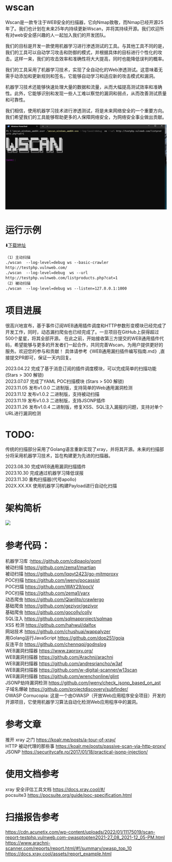 # wscan
Wscan是一款专注于WEB安全的扫描器，它向Nmap致敬，而Nmap已经开源25年了。我们也计划在未来25年内持续更新Wscan，并将其持续开源。我们欢迎所有对web安全感兴趣的人一起加入我们的开发团队。

我们的目标是开发一款使用机器学习进行渗透测试的工具。与其他工具不同的是，我们的工具可以自动学习攻击和防御的模式，并根据具体的目标进行个性化的攻击。这样一来，我们的攻击效率和准确性将大大提高，同时也能降低误判的概率。

我们的工具采用了机器学习技术，实现了全自动化的Web渗透测试。这意味着无需手动添加和更新规则和签名，它能够自动学习和适应新的攻击模式和漏洞。

机器学习技术还能够快速处理大量的数据和流量，从而大幅提高测试效率和准确性。此外，它能够识别和发现一些人工难以察觉的漏洞和弱点，从而改善测试质量和可靠性。

我们相信，使用机器学习技术进行渗透测试，将是未来网络安全的一个重要方向。我们希望我们的工具能够帮助更多的人保障网络安全，为网络安全事业做出贡献。

![](doc/img/demo.gif)

# 运行示例 

⬇️[下载地址](https://github.com/chushuai/wscan/releases)
```
（1）主动扫描
./wscan  --log-level=debug ws --basic-crawler http://testphp.vulnweb.com/
./wscan  --log-level=debug  ws --url http://testphp.vulnweb.com/listproducts.php?cat=1 
（2）被动扫描
./wscan  --log-level=debug ws --listen=127.0.0.1:1000
```
# 项目进展
很高兴地宣布，基于事件订阅WEB通用插件调度和HTTP参数形变模块已经完成了开发工作，同时，动态漏扫爬虫也已经完成了。一旦项目在GitHub上获得超过500个星星，将其全部开源。 
在此之前，开始接收第三方提交的WEB通用插件代码，希望能够与更多的开发者们一起合作，共同完善Wscan，为用户提供更好的服务。欢迎您的参与和贡献！
具体请参考《WEB通用漏扫插件编写指南.md》,直接提交PR即可，保证一天内回复。

2023.04.22 完成了基于消息订阅的插件调度模块，可以完成简单的扫描功能 (Stars > 300 解锁)  
2023.07.07 完成了YAML POC扫描模块 (Stars > 500 解锁)  
2023.11.05 发布v1.0.0 二进制版，支持简单的Web通用漏洞检测  
2023.11.12 发布v1.0.2 二进制版，支持被动扫描  
2023.11.19 发布v1.0.3 二进制版，支持JSONP插件  
2023.11.26 发布v1.0.4 二进制版，修复XSS、SQL注入漏报的问题，支持对单个URL进行漏洞检测  

# TODO:
传统的扫描部分采用了Golang语言重新实现了xray，并将其开源。未来的扫描部分将采用机器学习技术，旨在构建更为先进的扫描器。   

2023.08.30 完成WEB通用漏洞扫描插件  
2023.10.30 完成通过机器学习降低误报  
2023.11.30 重构扫描器(代号apollo)  
202X.XX.XX 使用机器学习构建Payload进行自动化扫描  
# 架构简析
![](doc/img/Wscan.png)

# 参考代码：
机器学习库 :https://github.com/cdipaolo/goml  
被动扫描 https://github.com/zema1/martian  
被动扫描 https://github.com/lqqyt2423/go-mitmproxy  
POC扫描  https://github.com/jweny/pocassist   
POC扫描  https://github.com/WAY29/pocV   
POC扫描  https://github.com/zema1/yarx  
动态爬虫 https://github.com/Qianlitp/crawlergo  
基础爬虫 https://github.com/geziyor/geziyor   
基础爬虫 https://github.com/gocolly/colly  
SQL注入 https://github.com/sqlmapproject/sqlmap  
XSS 检测 https://github.com/hahwul/dalfox  
网站技术  https://github.com/chushuai/wappalyzer   
用Golang运行JavaScript https://github.com/dop251/goja  
反连平台 https://github.com/chennqqi/godnslog  
WEB漏洞扫描器 https://www.zaproxy.org/    
WEB漏洞扫描器 https://github.com/Arachni/arachni   
WEB漏洞扫描器 https://github.com/andresriancho/w3af  
WEB漏洞扫描器 https://github.com/w-digital-scanner/w13scan  
WEB漏洞扫描器 https://github.com/wrenchonline/glint  
JSONP劫持漏洞检测 https://github.com/jweny/check_jsonp_based_on_ast  
子域名爆破 https://github.com/projectdiscovery/subfinder/  
OWASP Cornucopia: 这是一个由OWASP（开放Web应用程序安全项目）开发的开源项目，它使用机器学习算法自动化检测Web应用程序中的漏洞。

# 参考文章
推开 xray 之门 https://koalr.me/posts/a-tour-of-xray/  
HTTP 被动代理的那些事 https://koalr.me/posts/passive-scan-via-http-proxy/  
JSONP https://securitycafe.ro/2017/01/18/practical-jsonp-injection/

# 使用文档参考
xray 安全评估工具文档  https://docs.xray.cool/#/  
pocsuite3  https://pocsuite.org/guide/poc-specification.html

# 扫描报告参考
https://cdn.acunetix.com/wp-content/uploads/2022/01/11175019/scan-report-testphp.vulnweb.com-owasptopten2021-27_08_2021-12_05-PM.html  
https://www.arachni-scanner.com/reports/report.html/#!/summary/owasp_top_10  
https://docs.xray.cool/assets/report_example.html 


